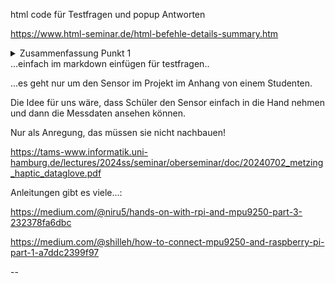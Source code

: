 html code für Testfragen und popup Antworten


https://www.html-seminar.de/html-befehle-details-summary.htm

<details>
  <summary>Zusammenfassung Punkt 1</summary>
  <p>Hier kommt der ausführliche Inhalt zum Punkt 1</p>
</details>
...einfach im markdown einfügen für testfragen..



...es geht nur um den Sensor im Projekt im Anhang von einem Studenten.

Die Idee für uns wäre, dass Schüler den Sensor einfach in die Hand 
nehmen und dann die Messdaten ansehen können.


Nur als Anregung, das müssen sie nicht nachbauen!

https://tams-www.informatik.uni-hamburg.de/lectures/2024ss/seminar/oberseminar/doc/20240702_metzing_haptic_dataglove.pdf

Anleitungen gibt es viele...:

https://medium.com/@niru5/hands-on-with-rpi-and-mpu9250-part-3-232378fa6dbc

https://medium.com/@shilleh/how-to-connect-mpu9250-and-raspberry-pi-part-1-a7ddc2399f97

-- 